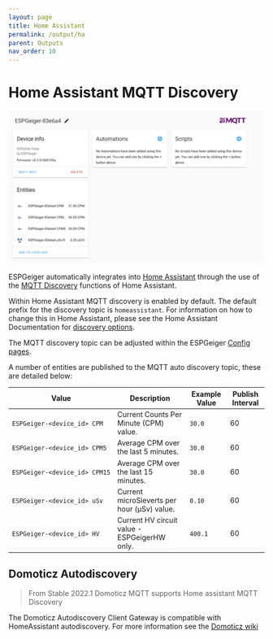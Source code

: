 ```yaml
---
layout: page
title: Home Assistant
permalink: /output/ha
parent: Outputs
nav_order: 10
---
```


# Home Assistant MQTT Discovery

![Img](../img/ESPGeiger-Homeassistant.png)

ESPGeiger automatically integrates into [Home Assistant](https://www.home-assistant.io/) through the use of the [MQTT Discovery](https://www.home-assistant.io/integrations/mqtt/#mqtt-discovery) functions of Home Assistant.

Within Home Assistant MQTT discovery is enabled by default. The default prefix for the discovery topic is `homeassistant`. For information on how to change this in Home Assistant, please see the Home Assistant Documentation for [discovery options](https://www.home-assistant.io/integrations/mqtt/#discovery-options).

The MQTT discovery topic can be adjusted within the ESPGeiger [Config pages](/configuration#mqtt-configuration).

A number of entities are published to the MQTT auto discovery topic, these are detailed below:

| Value | Description |  Example Value | Publish Interval |
|---|---|---|---|
`ESPGeiger⁠-⁠<device_id> CPM` | Current Counts Per Minute (CPM) value. | `30.0` | 60
`ESPGeiger⁠-⁠<device_id> CPM5` | Average CPM over the last 5 minutes. | `30.0` | 60
`ESPGeiger⁠-⁠<device_id> CPM15` | Average CPM over the last 15 minutes. | `30.0` | 60
`ESPGeiger⁠-⁠<device_id> uSv` | Current microSieverts per hour (μSv) value. | `0.10` | 60
`ESPGeiger⁠-⁠<device_id> HV` | Current HV circuit value - ESPGeigerHW only. | `400.1` | 60

## Domoticz Autodiscovery

> From Stable 2022.1 Domoticz MQTT supports Home assistant MQTT Discovery 

The Domoticz Autodiscovery Client Gateway is compatible with HomeAssistant autodiscovery. For more information see the [Domoticz wiki](https://www.domoticz.com/wiki/MQTT#Add_hardware_.22MQTT_Auto_Discovery_Client_Gateway.22)